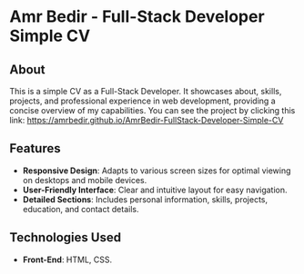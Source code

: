 # Amr Bedir - Full-Stack Developer Simple CV

## About
This is a simple CV as a Full-Stack Developer. It showcases about, skills, projects, and professional experience in web development, providing a concise overview of my capabilities.
You can see the project by clicking this link: https://amrbedir.github.io/AmrBedir-FullStack-Developer-Simple-CV


## Features
- **Responsive Design**: Adapts to various screen sizes for optimal viewing on desktops and mobile devices.
- **User-Friendly Interface**: Clear and intuitive layout for easy navigation.
- **Detailed Sections**: Includes personal information, skills, projects, education, and contact details.

## Technologies Used
- **Front-End**: HTML, CSS.
